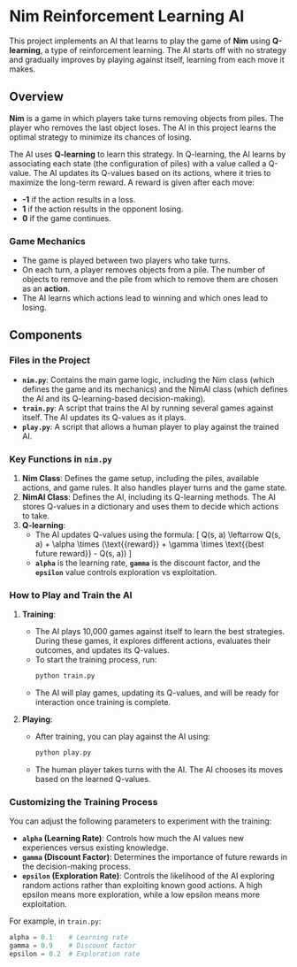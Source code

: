 # Nim Reinforcement Learning AI

This project implements an AI that learns to play the game of **Nim** using **Q-learning**, a type of reinforcement learning. The AI starts off with no strategy and gradually improves by playing against itself, learning from each move it makes.

## Overview

**Nim** is a game in which players take turns removing objects from piles. The player who removes the last object loses. The AI in this project learns the optimal strategy to minimize its chances of losing.

The AI uses **Q-learning** to learn this strategy. In Q-learning, the AI learns by associating each state (the configuration of piles) with a value called a Q-value. The AI updates its Q-values based on its actions, where it tries to maximize the long-term reward. A reward is given after each move:
- **-1** if the action results in a loss.
- **1** if the action results in the opponent losing.
- **0** if the game continues.

### Game Mechanics
- The game is played between two players who take turns.
- On each turn, a player removes objects from a pile. The number of objects to remove and the pile from which to remove them are chosen as an **action**.
- The AI learns which actions lead to winning and which ones lead to losing.

## Components

### Files in the Project
- **`nim.py`**: Contains the main game logic, including the Nim class (which defines the game and its mechanics) and the NimAI class (which defines the AI and its Q-learning-based decision-making).
- **`train.py`**: A script that trains the AI by running several games against itself. The AI updates its Q-values as it plays.
- **`play.py`**: A script that allows a human player to play against the trained AI.

### Key Functions in `nim.py`
1. **Nim Class**: Defines the game setup, including the piles, available actions, and game rules. It also handles player turns and the game state.
2. **NimAI Class**: Defines the AI, including its Q-learning methods. The AI stores Q-values in a dictionary and uses them to decide which actions to take.
3. **Q-learning**:
   - The AI updates Q-values using the formula:
     \[
     Q(s, a) \leftarrow Q(s, a) + \alpha \times (\text{{reward}} + \gamma \times \text{{best future reward}} - Q(s, a))
     \]
   - **`alpha`** is the learning rate, **`gamma`** is the discount factor, and the **`epsilon`** value controls exploration vs exploitation.
   
### How to Play and Train the AI

1. **Training**:
   - The AI plays 10,000 games against itself to learn the best strategies. During these games, it explores different actions, evaluates their outcomes, and updates its Q-values.
   - To start the training process, run:
     ```bash
     python train.py
     ```
   - The AI will play games, updating its Q-values, and will be ready for interaction once training is complete.

2. **Playing**:
   - After training, you can play against the AI using:
     ```bash
     python play.py
     ```
   - The human player takes turns with the AI. The AI chooses its moves based on the learned Q-values.

### Customizing the Training Process
You can adjust the following parameters to experiment with the training:
- **`alpha` (Learning Rate)**: Controls how much the AI values new experiences versus existing knowledge.
- **`gamma` (Discount Factor)**: Determines the importance of future rewards in the decision-making process.
- **`epsilon` (Exploration Rate)**: Controls the likelihood of the AI exploring random actions rather than exploiting known good actions. A high epsilon means more exploration, while a low epsilon means more exploitation.

For example, in `train.py`:
```python
alpha = 0.1    # Learning rate
gamma = 0.9    # Discount factor
epsilon = 0.2  # Exploration rate

